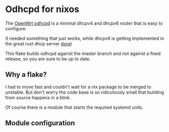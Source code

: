 # Odhcpd for nixos

The [OpenWrt odhcpd](https://github.com/openwrt/odhcpd) is a minimal
dhcpv4 and dhcpv6 router that is easy to configure.

(I needed something that just works,
while dhcpv6 is getting implemented
in the great rust dhcp server [dora](https://github.com/bluecatengineering/dora))

This flake builds odhcpd against the master branch and not against a fixed release,
so you are sure to be up to date.

## Why a flake?

I had to move fast and couldn't wait for a nix package to be merged to unstable.
But don't worry the code base is so ridiculously small
that building from source happens in a blink.

Of course there is a module that starts the required systemd units.

## Module configuration

```nix

```
